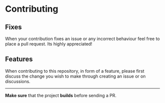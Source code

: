 # Contributing

## Fixes

When your contribution fixes an issue or any incorrect behaviour feel free to place a pull request. 
Its highly appreciated!

## Features

When contributing to this repository, in form of a feature, please first discuss the change you wish
to make through creating an issue or on discussions.

---

**Make sure** that the project **builds** before sending a PR.
